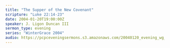 ```yaml
---
title: "The Supper of the New Covenant"
scripture: "Luke 22:14-23"
date: 2004-01-20T19:00:00Z
speaker: J. Ligon Duncan III
sermon_type: evening
series: "WinterGrace 2004"
audio: https://pcpceveningsermons.s3.amazonaws.com/20040120_evening_wg_duncan-56a1b8e868d30.mp3 
---
```



